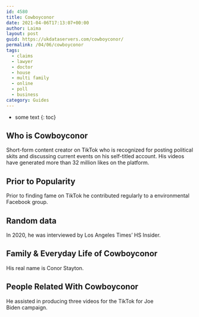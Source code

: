 ```yaml
---
id: 4580
title: Cowboyconor
date: 2021-04-06T17:13:07+00:00
author: Laima
layout: post
guid: https://ukdataservers.com/cowboyconor/
permalink: /04/06/cowboyconor
tags:
  - claims
  - lawyer
  - doctor
  - house
  - multi family
  - online
  - poll
  - business
category: Guides
---
```


* some text
{: toc}


## Who is Cowboyconor
                  
                  
                  
Short-form content creator on TikTok who is recognized for posting political skits and discussing current events on his self-titled account. His videos have generated more than 32 million likes on the platform.
                  
              
            
              
            
                
                
                
## Prior to Popularity
                  
                  
                  
Prior to finding fame on TikTok he contributed regularly to a environmental Facebook group.  
                  
              
            
              
            
                
                
                
## Random data
                  
                  
                  
In 2020, he was interviewed by Los Angeles Times&#8217; HS Insider. 
                  
              
            
              
            
                
                
                
## Family & Everyday Life of Cowboyconor
                  
                  
                  
His real name is Conor Stayton. 
                  
              
            
              
            
                
                
                
## People Related With Cowboyconor
                  
                  
                  
He assisted in producing three videos for the TikTok for Joe Biden campaign. 
                  
              
            
              
            
                
              
            
              
              
            
            
              
            
          
          
          